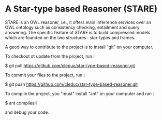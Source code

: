 A Star-type based Reasoner (STARE)
==================================

STARE is an OWL reasoner, i.e., it offers main inferrence services over an OWL ontology such as consistency checking, entailment and query answering. 
The specific feature of STARE is to build compressed models which are founded on the two structures : star-types and frames.

A good way to contribute to the project is to install "git" on your computer.


To checkout ot update from the project, run :

$ git pull https://github.com/cleduc/star-type-based-reasoner.git  

To commit your files to the project, run  : 

$ git push https://github.com/cleduc/star-type-based-reasoner.git  


To compile the project, you "must" install "ant" on your computer and run :


$ ant compileall


and debug your code. 



